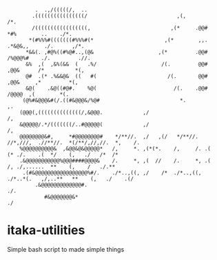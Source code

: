              .  .,/(((((/,  ..                                                                                         
            .((((((((((((((((/                             ,(,                           /*.                           
            /(((((((((((((((((,                          ,(*     .@@#    *#%        ..    ./*.                         
           *(#%%%#(((((((#%%%#(*                       ,(*        ,,.  .*&@&,,     ./.      ,/*.                       
          *&&(. ,#@%((#%@#..,(@&                     ,(*         .@@#  /%@@@%#    ./.         .//.                     
          &%  ,(  ,&%(&&  (   .%/                     /(.         @@#   ,@@&      /*          *(,                      
          @#  .(* .%&&@&  ((   #(                       /(.       @@#   ,@@&     ,*         *(,                        
          &@(    .&@((#@#.    %@(                         /(.    .@@#    /@@@@  ,(        *(.                          
         (@%#&@@@&#(/.((#&@@@&/%@#                          *.                           ,.                            
        (@@@(,((((((((((((((/,&@@@.             ,/                          /,                                         
        &@@@@@/.*/(((((((/..#@@@@@(             ,/                          /,                                         
        @@@@@@@@&#,     *#@@@@@@@@#    */**//.  ,/   ,(/   */**//.    //*,///,  .//**//.  *(/**/,//,//.  *,    /.      
        %@@@@@@@@@@&  ,&@@&@&@@@@@*   /,     *. ,(*(*.    /,     /. .(      (* ./.    .(  */    (,   ./   /*  /*       
        .&@@@@@@@@@@@%@@@####@@@@&    /.     *, ,(  //    /.     *, .(      /, ./,......  **    (,    /   ./.**        
         .(#&@@@@@@@@@@@@@@@@@%#/.    ./*..,((, ,/    /*  ./*..,((,  ./*..*(.   ,/,..**   **    (,   ./    .(/         
             .&@@@@@@@@@@@@@#.                                                                             ./.         
                #&@@@@@@@&*                                                                               ./           

# itaka-utilities
Simple bash script to made simple things
